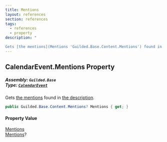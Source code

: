 ```yaml
---
title: Mentions
layout: references
section: references
tags:
  - references
  - property
description: "

Gets [the mentions](Mentions 'Guilded.Base.Content.Mentions') found in [the description](CalendarEvent.Description 'Guilded.Base.Content.CalendarEvent.Description')."
---
```


## CalendarEvent.Mentions Property
##### **Assembly:** `Guilded.Base`<br/>**Type:** [`CalendarEvent`](CalendarEvent 'Guilded.Base.Content.CalendarEvent')

Gets [the mentions](Mentions 'Guilded.Base.Content.Mentions') found in [the description](CalendarEvent.Description 'Guilded.Base.Content.CalendarEvent.Description').

```csharp
public Guilded.Base.Content.Mentions? Mentions { get; }
```

#### Property Value
[Mentions](Mentions 'Guilded.Base.Content.Mentions')  
[Mentions](Mentions 'Guilded.Base.Content.Mentions')?